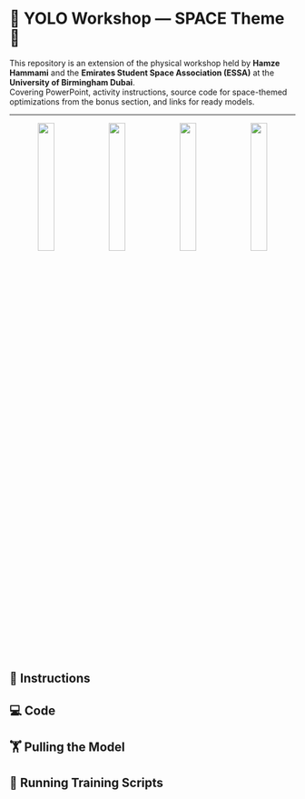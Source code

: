 # 🌌 YOLO Workshop — SPACE Theme 🌌
 
This repository is an extension of the physical workshop held by **Hamze Hammami** and the **Emirates Student Space Association (ESSA)** at the **University of Birmingham Dubai**.  
Covering PowerPoint, activity instructions, source code for space-themed optimizations from the bonus section, and links for ready models.  

---

<div align="center">
  <img src="https://github.com/user-attachments/assets/959c36a7-8395-4b7e-aafa-514637202eb9" width="24%" />
  <img src="https://github.com/user-attachments/assets/dc1d4fec-9dd6-4709-91bd-8f823a76c656" width="24%" />
  <img src="https://github.com/user-attachments/assets/a5aed98c-44d5-41f3-adca-7b8ac40b9a7e" width="24%" />
  <img src="https://github.com/user-attachments/assets/a2e147e3-ba65-45ec-a8d3-899992f9192e" width="24%" />
</div>

## 📜 Instructions
## 💻 Code
## 🏋️ Pulling the Model
## 🚀 Running Training Scripts
